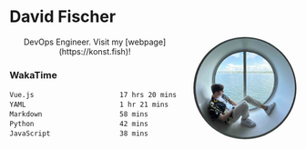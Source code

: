 # David Fischer

<div align="center">
    <a href="https://konst.fish">
        <img alt="David Fischer" align='right' src="me.jpg" height="180" style="border-radius: 50%; margin-left: 24px;">
    </a>
    DevOps Engineer. Visit my [webpage](https://konst.fish)!
</div>

### WakaTime
<!--START_SECTION:waka-->

```txt
Vue.js                     17 hrs 20 mins  ██████████████████▓░░░░░░   74.79 %
YAML                       1 hr 21 mins    █▒░░░░░░░░░░░░░░░░░░░░░░░   05.84 %
Markdown                   58 mins         █░░░░░░░░░░░░░░░░░░░░░░░░   04.23 %
Python                     42 mins         ▓░░░░░░░░░░░░░░░░░░░░░░░░   03.08 %
JavaScript                 38 mins         ▓░░░░░░░░░░░░░░░░░░░░░░░░   02.80 %
```

<!--END_SECTION:waka-->
